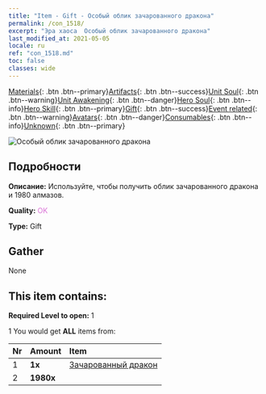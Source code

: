 ```yaml
---
title: "Item - Gift - Особый облик зачарованного дракона"
permalink: /con_1518/
excerpt: "Эра хаоса  Особый облик зачарованного дракона"
last_modified_at: 2021-05-05
locale: ru
ref: "con_1518.md"
toc: false
classes: wide
---
```

 [Materials](/ItemsRU/){: .btn .btn--primary}[Artifacts](/ItemsRU/Artifacts/){: .btn .btn--success}[Unit Soul](/ItemsRU/UnitSoul/){: .btn .btn--warning}[Unit Awakening](/ItemsRU/UnitAwakening/){: .btn .btn--danger}[Hero Soul](/ItemsRU/HeroSoul/){: .btn .btn--info}[Hero Skill](/ItemsRU/HeroSkill/){: .btn .btn--primary}[Gift](/ItemsRU/Gift/){: .btn .btn--success}[Event related](/ItemsRU/Events/){: .btn .btn--warning}[Avatars](/ItemsRU/Avatars/){: .btn .btn--danger}[Consumables](/ItemsRU/Consumables/){: .btn .btn--info}[Unknown](/ItemsRU/Unknown/){: .btn .btn--primary}

 ![Особый облик зачарованного дракона](/images/t/i_907132.png)

## Подробности
 **Описание:** Используйте, чтобы получить облик зачарованного дракона и 1980 алмазов.

 **Quality:** <span style="color: #DA70D6">OK</span>

 **Type:** Gift

## Gather

  None

## This item contains:

 **Required Level to open:** 1

 1 You would get **ALL** items  from:

  | Nr | Amount |     Item    |
  |:---|:-------|:------------|
  | 1 |  **1x** | [Зачарованный дракон](/ItemsRU/con_1073/) |  | 
  | 2 |  **1980x** | <i class="fas fa-gem"/> |  | 
